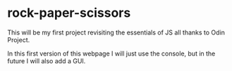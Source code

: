 # rock-paper-scissors

This will be my first project revisiting the essentials of JS all thanks to Odin Project.

In this first version of this webpage I will just use the console, but in the future I will also add a GUI.